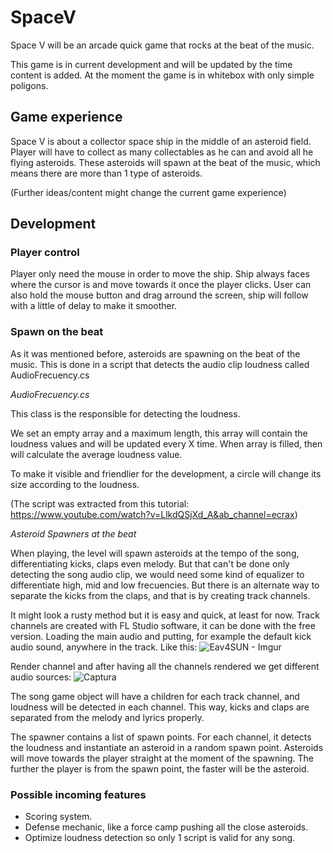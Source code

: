 # SpaceV

Space V will be an arcade quick game that rocks at the beat of the music.

This game is in current development and will be updated by the time content is added. At the moment the game is in whitebox with only simple poligons.

## Game experience

Space V is about a collector space ship in the middle of an asteroid field. Player will have to collect as many collectables as he can and avoid all he flying asteroids.
These asteroids will spawn at the beat of the music, which means there are more than 1 type of asteroids.

(Further ideas/content might change the current game experience)

## Development

### Player control

Player only need the mouse in order to move the ship. Ship always faces where the cursor is and move towards it once the player clicks. User can also hold the mouse button and drag arround the screen, ship will follow with a little of delay to make it smoother.

### Spawn on the beat

As it was mentioned before, asteroids are spawning on the beat of the music. This is done in a script that detects the audio clip loudness called AudioFrecuency.cs

_AudioFrecuency.cs_

This class is the responsible for detecting the loudness.

We set an empty array and a maximum length, this array will contain the loudness values and will be updated every X time. When array is filled, then will calculate the average loudness value.

To make it visible and friendlier for the development, a circle will change its size according to the loudness.

(The script was extracted from this tutorial: https://www.youtube.com/watch?v=LlkdQSjXd_A&ab_channel=ecrax)

_Asteroid Spawners at the beat_

When playing, the level will spawn asteroids at the tempo of the song, differentiating kicks, claps even melody. But that can't be done only detecting the song audio clip, we would need some kind of equalizer to differentiate high, mid and low frecuencies. But there is an alternate way to separate the kicks from the claps, and that is by creating track channels.

It might look a rusty method but it is easy and quick, at least for now. Track channels are created with FL Studio software, it can be done with the free version. Loading the main audio and putting, for example the default kick audio sound, anywhere in the track. Like this:
![Eav4SUN - Imgur](https://user-images.githubusercontent.com/71643284/126508267-f8223880-8b62-4d99-8ae5-88b3a14ec2c6.jpg)

Render channel and after having all the channels rendered we get different audio sources:
![Captura](https://user-images.githubusercontent.com/71643284/126508127-6bfa05cf-1eb3-42c9-a551-904d9634a3ad.JPG)


The song game object will have a children for each track channel, and loudness will be detected in each channel. This way, kicks and claps are separated from the melody and lyrics properly.

The spawner contains a list of spawn points. For each channel, it detects the loudness and instantiate an asteroid in a random spawn point. Asteroids will move towards the player straight at the moment of the spawning. The further the player is from the spawn point, the faster will be the asteroid.


### Possible incoming features

- Scoring system.
- Defense mechanic, like a force camp pushing all the close asteroids.
- Optimize loudness detection so only 1 script is valid for any song.

